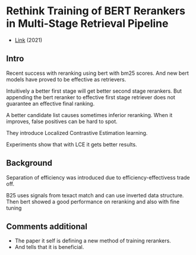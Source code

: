# Rethink Training of BERT Rerankers in Multi-Stage Retrieval Pipeline


- [Link](https://arxiv.org/abs/2101.08751) (2021)

## Intro

Recent success with reranking using bert with bm25 scores.
And new bert models have proved to be effective as retrievers.

Intuitively a better first stage will get better second stage rerankers.
But appending the bert reranker to effective first stage retriever does not guarantee an effective final ranking.

A better candidate list causes sometimes inferior reranking.
When it improves, false positives can be hard to spot.

They introduce Localized Contrastive Estimation learning.

Experiments show that with LCE it gets better results.

## Background

Separation of efficiency was introduced due to efficiency-effectivess trade off.

B25 uses signals from texact match and can use inverted data structure.
Then bert showed a good performance on reranking and also with fine tuning

## Comments additional

- The paper it self is defining a new method of training rerankers.
- And tells that it is beneficial.